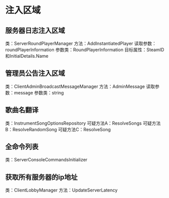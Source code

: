# 注入区域

## 服务器日志注入区域

类：ServerRoundPlayerManager
方法：AddInstantiatedPlayer
读取参数：roundPlayerInformation
参数类：RoundPlayerInformation
目标属性：SteamID和InitialDetails.Name

## 管理员公告注入区域

类：ClientAdminBroadcastMessageManager
方法：AdminMessage
读取参数：message
参数类：string

## 歌曲名翻译

类：InstrumentSongOptionsRepository
可疑方法A：ResolveSongs
可疑方法B：ResolveRandomSong
可疑方法C：ResolveSong

## 全命令列表

类：ServerConsoleCommandsInitializer

## 获取所有服务器的ip地址

类：ClientLobbyManager
方法：UpdateServerLatency